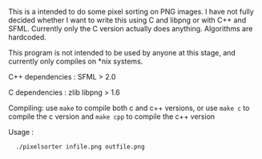 This is a intended to do some pixel sorting on PNG images. I have not fully decided whether I want to write this using C and libpng or with C++ and SFML. Currently only the C version actually does anything.
Algorithms are hardcoded. 

This program is not intended to be used by anyone at this stage, and currently only compiles on *nix systems.

C++ dependencies : SFML > 2.0

C   dependencies : zlib libpng > 1.6 

Compiling: use `make` to compile both c and c++ versions, or use `make c` to compile the c version and `make cpp` to compile the c++ version
  
Usage : 
```
  ./pixelsorter infile.png outfile.png 
```
